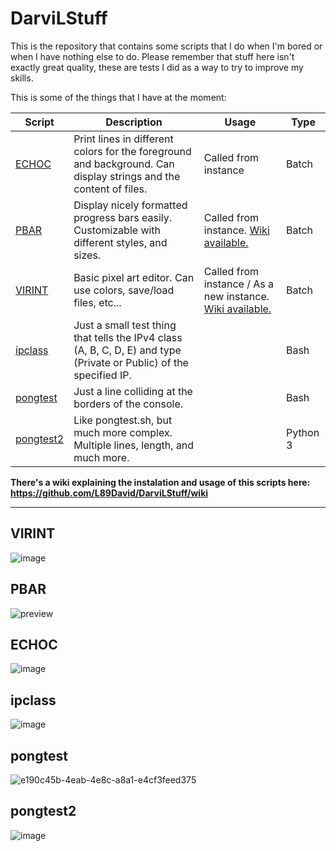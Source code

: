 # DarviLStuff
This is the repository that contains some scripts that I do when I'm bored or when I have nothing else to do. Please remember that stuff here isn't exactly great quality, these are tests I did as a way to try to improve my skills.

This is some of the things that I have at the moment:

| Script | Description | Usage | Type |
| ------ | ----------- | ----- | ---- |
| [ECHOC](https://github.com/L89David/DarviLStuff/blob/master/batch/echoc.bat) | Print lines in different colors for the foreground and background. Can display strings and the content of files. | Called from instance | Batch |
| [PBAR](https://github.com/L89David/DarviLStuff/blob/master/batch/pbar.bat) | Display nicely formatted progress bars easily. Customizable with different styles, and sizes. | Called from instance. [Wiki available.](https://github.com/DarviL82/DarviLStuff/wiki/PBAR) | Batch |
| [VIRINT](https://github.com/L89David/DarviLStuff/blob/master/batch/virint.bat) | Basic pixel art editor. Can use colors, save/load files, etc... | Called from instance / As a new instance. [Wiki available.](https://github.com/DarviL82/DarviLStuff/wiki/VIRINT) | Batch |
| [ipclass](https://github.com/L89David/DarviLStuff/blob/master/bash/ipclass.sh) | Just a small test thing that tells the IPv4 class (A, B, C, D, E) and type (Private or Public) of the specified IP. |  | Bash |
| [pongtest](https://github.com/L89David/DarviLStuff/blob/master/bash/pongtest.sh) | Just a line colliding at the borders of the console. |  | Bash |
| [pongtest2](https://github.com/L89David/DarviLStuff/blob/master/python/pongtest2.py) | Like pongtest.sh, but much more complex. Multiple lines, length, and much more. |  | Python 3 |

**There's a wiki explaining the instalation and usage of this scripts here: https://github.com/L89David/DarviLStuff/wiki**

***

## VIRINT
![image](https://user-images.githubusercontent.com/48654552/108505311-75733c00-72b7-11eb-89ae-0a059ea99ea2.png)

## PBAR
![preview](https://user-images.githubusercontent.com/48654552/104537150-af4a8600-5619-11eb-9479-b43bd3ecb924.gif)

## ECHOC
![image](https://user-images.githubusercontent.com/48654552/106464772-6445c500-6499-11eb-86bb-9303bd273070.png)

## ipclass
![image](https://user-images.githubusercontent.com/48654552/112474530-0b472e80-8d70-11eb-99a9-d7fece017f61.png)

## pongtest
![e190c45b-4eab-4e8c-a8a1-e4cf3feed375](https://user-images.githubusercontent.com/48654552/112477976-c91fec00-8d73-11eb-93f4-3850f7935f08.gif)

## pongtest2
![image](https://user-images.githubusercontent.com/48654552/120077549-2e14fc80-c0ab-11eb-98c4-dbb6681ec1e9.png)
